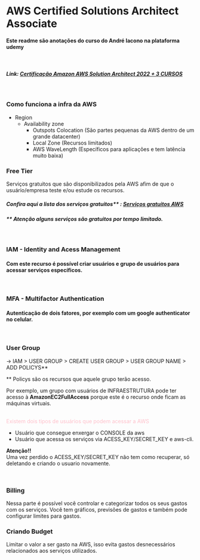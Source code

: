 # AWS Certified Solutions Architect Associate
#### Este readme são anotações do curso do André Iacono na plataforma udemy 

</br>

##### Link: [Certificação Amazon AWS Solution Architect 2022 + 3 CURSOS](https://itau.udemy.com/course/certificacao-amazon-aws-2019-solutions-architect/learn/)


</br>

### Como funciona a infra da AWS
- Region
    - Availability zone
        - Outspots Colocation (São partes pequenas da AWS dentro de um grande datacenter)
        - Local Zone (Recursos limitados)
        - AWS WaveLength (Específicos para aplicações e tem latência muito baixa)


### Free Tier
Serviços gratuitos que são disponibilizados pela AWS afim de que o usuário/empresa teste e/ou estude os recursos. 
##### Confira aqui a lista dos serviços gratuitos** : [Serviços gratuitos AWS](https://aws.amazon.com/pt/free/?all-free-tier.sort-by=item.additionalFields.SortRank&all-free-tier.sort-order=asc&awsf.Free%20Tier%20Types=*all&awsf.Free%20Tier%20Categories=*all)

##### ** Atenção alguns serviços são gratuitos por tempo <b>limitado</b>.

</br>

### IAM - Identity and Acess Management 
#### Com este recurso é possível criar usuários e grupo de usuários para acessar serviços específicos. 

</br>

### MFA - Multifactor Authentication 
#### Autenticação de dois fatores, por exemplo com um google authenticator no celular.

</br>

### User Group
-> IAM > USER GROUP > CREATE USER GROUP > USER GROUP NAME > ADD POLICYS** 

** Policys são os recursos que aquele grupo terão acesso. 

Por exemplo, um grupo com usuários de INFRAESTRUTURA pode ter acesso à <b>AmazonEC2FullAccess</b> porque este é o recurso onde ficam as máquinas virtuais. 

</br>
<span style="color: pink">Existem dois tipos de usuários que podem acessar a AWS</span> </br>

- Usuário que consegue enxergar o CONSOLE da aws
- Usuário que acessa os serviços via ACESS_KEY/SECRET_KEY e aws-cli.

<b>Atenção!!</b> </br>
Uma vez perdido o ACESS_KEY/SECRET_KEY não tem como recuperar, só deletando e criando o usuario novamente.

</br>

### Billing
Nessa parte é possível você controlar e categorizar todos os seus gastos com os serviços. Você tem gráficos, previsões de gastos e também pode configurar limites para gastos. 

### Criando Budget
Limitar o valor a ser gasto na AWS, isso evita gastos desnecessários relacionados aos serviços utilizados. 